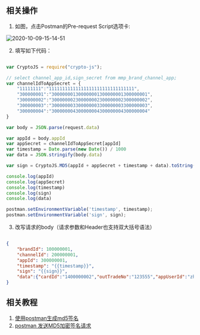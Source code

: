 ## 相关操作

1. 如图，点击Postman的Pre-request Script选项卡: 

![2020-10-09-15-14-51](https://junjie2018sz.oss-cn-shenzhen.aliyuncs.com/images/2020-10-09-15-14-51.png)

2. 填写如下代码：

~~~ javascript

var CryptoJS = require("crypto-js");

// select channel_app_id,sign_secret from mmp_brand_channel_app;
var channelIdToAppSecret = {
    "11111111":"11111111111111111111111111111111",
    "300000001":"300000001300000001300000001300000001",
    "300000002":"300000002300000002300000002300000002",
    "300000003":"300000003300000003300000003300000003",
    "300000004":"300000004300000004300000004300000004"
}

var body = JSON.parse(request.data)

var appId = body.appId
var appSecret = channelIdToAppSecret[appId]
var timestamp = Date.parse(new Date()) / 1000
var data = JSON.stringify(body.data)

var sign = CryptoJS.MD5(appId + appSecret + timestamp + data).toString().toUpperCase()

console.log(appId)
console.log(appSecret)
console.log(timestamp)
console.log(sign)
console.log(data)

postman.setEnvironmentVariable('timestamp', timestamp);
postman.setEnvironmentVariable('sign', sign);

~~~

3. 改写请求的body（请求参数和Header也支持双大括号语法）

~~~ json

{
    "brandId": 100000001,
    "channelId": 200000001,
    "appId": 300000001,
    "timestamp": "{{timestamp}}",
    "sign": "{{sign}}",
    "data":{"cardId":"1400000002","outTradeNo":"123555","appUserId":"zhenye"}
}

~~~

## 相关教程

1. [使用postman生成md5签名](https://www.jianshu.com/p/aa749d300f56)
2. [postman 发送MD5加密签名请求](https://www.cnblogs.com/liyujie1978/p/11172253.html)